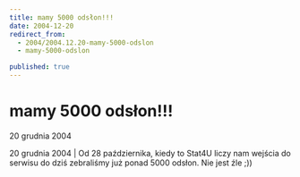 ```yaml
---
title: mamy 5000 odsłon!!!
date: 2004-12-20
redirect_from: 
  - 2004/2004.12.20-mamy-5000-odslon
  - mamy-5000-odslon

published: true
---
```




# mamy 5000 odsłon!!!

<time>20 grudnia 2004</time>

20 grudnia 2004 | Od 28 października, kiedy to Stat4U liczy nam wejścia do serwisu do dziś zebraliśmy już ponad 5000 odsłon. Nie jest źle ;))

<!--CONTENT FROM OLD SERVER (jos before 2013): 20 grudnia 2004 | Od 28 października, kiedy to Stat4U liczy nam wejścia do serwisu do dziś zebraliśmy już ponad 5000 odsłon. Nie jest źle ;))
-->

<!--{{json:{"created_date":"2004-12-20 11:14:19","publish_down":"0000-00-00 00:00:00","id":"190"}}}-->